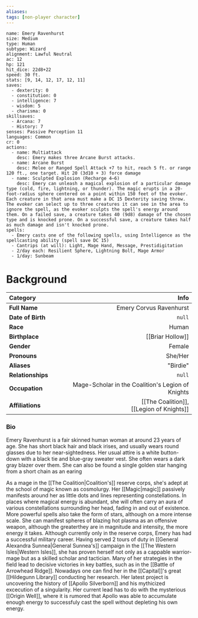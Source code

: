 ```yaml
---
aliases:
tags: [non-player character]
---
```

```statblock
name: Emery Ravenhurst
size: Medium
type: Human 
subtype: Wizard
alignment: Lawful Neutral
ac: 12
hp: 121
hit_dice: 22d8+22
speed: 30 ft.
stats: [9, 14, 12, 17, 12, 11]
saves:
  - dexterity: 0
  - constitution: 0
  - intelligence: 7
  - wisdom: 5
  - charisma: 0
skillsaves:
  - Arcana: 7
  - History: 7
senses: Passive Perception 11
languages: Common
cr: 0
actions:
  - name: Multiattack
    desc: Emery makes three Arcane Burst attacks.    
  - name: Arcane Burst
    desc: Melee or Ranged Spell Attack +7 to hit, reach 5 ft. or range 120 ft., one target. Hit 20 (3d10 + 3) force damage
  - name: Sculpted Explosion (Recharge 4–6)
    desc: Emery can unleash a magical explosion of a particular damage type (cold, fire, lightning, or thunder). The magic erupts in a 20-foot-radius sphere centered on a point within 150 feet of the evoker. Each creature in that area must make a DC 15 Dexterity saving throw. The evoker can select up to three creatures it can see in the area to ignore the spell, as the evoker sculpts the spell's energy around them. On a failed save, a creature takes 40 (9d8) damage of the chosen type and is knocked prone. On a successful save, a creature takes half as much damage and isn't knocked prone.
spells: 
  - Emery casts one of the following spells, using Intelligence as the spellcasting ability (spell save DC 15)
  - Cantrips (at will): Light, Mage Hand, Message, Prestidigitation
  - 2/day each: Resilient Sphere, Lightning Bolt, Mage Armor
  - 1/day: Sunbeam
```
# Background
**Category** | **Info**
:------------|------------------:
**Full Name** | Emery Corvus Ravenhurst
**Date of Birth** | `null`
**Race** | Human
**Birthplace** | [[Briar Hollow]]
**Gender** | Female
**Pronouns** | She/Her
**Aliases** | "Birdie"
**Relationships** | `null`
**Occupation**| Mage-Scholar in the Coalition's Legion of Knights
**Affiliations** | [[The Coalition]], <br>[[Legion of Knights]]

### Bio 
Emery Ravenhurst is a fair skinned human woman at around 23 years of age. She has short black hair and black irises, and usually wears round glasses due to her near-sightedness. Her usual attire is a white button-down with a black tie and blue-gray sweater vest. She often wears a dark gray blazer over them. She can also be found a single golden star hanging from a short chain as an earing 

As a mage in the [[The Coalition|Coalition's]] reserve corps, she's adept at the school of magic known as cosmolurgy. Her [[Magic|magic]] passively manifests around her as little dots and lines representing constellations. In places where magical energy is abundant, she will often carry an aura of various constellations surrounding her head, fading in and out of existence. More powerful spells also take the form of stars, although on a more intense scale. She can manifest spheres of blazing hot plasma as an offensive weapon, although the greaterthey are in magnitude and intensity, the more energy it takes. 
Although currently only in the reserve corps, Emery has had a successful military career. Having served 2 tours of duty in [[General Alexandra Sunnea|General Sunnea's]] campaign in the [[The Western Isles|Western Isles]], she has proven herself not only as a cappable warrior-mage but as a skilled scholar and tactician. Many of her strategies in the field lead to decisive victories in key battles, such as in the [[Battle of Arrowhead Ridge]]. Nowadays one can find her in the [[Capital]]'s great [[Hildegunn Library]] conducting her research. Her latest project is uncovering the history of  [[Apollo Silverborn]] and his mythicized excecution of a singularity. Her current lead has to do with the mysterious [[Origin Well]], where it is rumored that Apollo was able to accumulate enough energy to successfuly cast the spell without depleting his own energy.